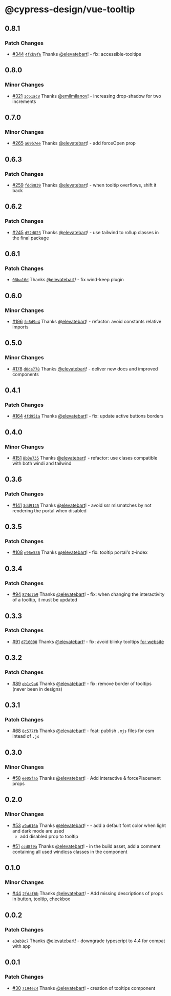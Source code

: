 # @cypress-design/vue-tooltip

## 0.8.1

### Patch Changes

- [#344](https://github.com/cypress-io/cypress-design/pull/344) [`4fcb9f6`](https://github.com/cypress-io/cypress-design/commit/4fcb9f6510557436cb49abbd9542a18d49cb6306) Thanks [@elevatebart](https://github.com/elevatebart)! - fix: accessible-tooltips

## 0.8.0

### Minor Changes

- [#321](https://github.com/cypress-io/cypress-design/pull/321) [`1c61ac8`](https://github.com/cypress-io/cypress-design/commit/1c61ac8b242e085c3a6a0c93890110d8b17072fe) Thanks [@emilmilanov](https://github.com/emilmilanov)! - increasing drop-shadow for two increments

## 0.7.0

### Minor Changes

- [#265](https://github.com/cypress-io/cypress-design/pull/265) [`a69b7ee`](https://github.com/cypress-io/cypress-design/commit/a69b7ee3e7ca0900362b463f9925ba6ff6f4332f) Thanks [@elevatebart](https://github.com/elevatebart)! - add forceOpen prop

## 0.6.3

### Patch Changes

- [#259](https://github.com/cypress-io/cypress-design/pull/259) [`fdd8839`](https://github.com/cypress-io/cypress-design/commit/fdd883952476a852973adc671dadc817883251ec) Thanks [@elevatebart](https://github.com/elevatebart)! - when tooltip overflows, shift it back

## 0.6.2

### Patch Changes

- [#245](https://github.com/cypress-io/cypress-design/pull/245) [`d52d023`](https://github.com/cypress-io/cypress-design/commit/d52d02301bb851d514661a8c258d0c4ae5baf171) Thanks [@elevatebart](https://github.com/elevatebart)! - use tailwind to rollup classes in the final package

## 0.6.1

### Patch Changes

- [`08ba16d`](https://github.com/cypress-io/cypress-design/commit/08ba16da4a8663676ee96ac4950938857bd0d9a3) Thanks [@elevatebart](https://github.com/elevatebart)! - fix wind-keep plugin

## 0.6.0

### Minor Changes

- [#196](https://github.com/cypress-io/cypress-design/pull/196) [`fc6d9e4`](https://github.com/cypress-io/cypress-design/commit/fc6d9e4fedcc01fa8e01b868b0fa66d8895c37d0) Thanks [@elevatebart](https://github.com/elevatebart)! - refactor: avoid constants relative imports

## 0.5.0

### Minor Changes

- [#178](https://github.com/cypress-io/cypress-design/pull/178) [`d0de778`](https://github.com/cypress-io/cypress-design/commit/d0de77843adb87d8f4804219c6dca8f45b15c650) Thanks [@elevatebart](https://github.com/elevatebart)! - deliver new docs and improved components

## 0.4.1

### Patch Changes

- [#164](https://github.com/cypress-io/cypress-design/pull/164) [`4fd951a`](https://github.com/cypress-io/cypress-design/commit/4fd951a39335900da2508beef9b3565a6f8f9518) Thanks [@elevatebart](https://github.com/elevatebart)! - fix: update active buttons borders

## 0.4.0

### Minor Changes

- [#151](https://github.com/cypress-io/cypress-design/pull/151) [`8b0e735`](https://github.com/cypress-io/cypress-design/commit/8b0e7356eb64a6b3583d3486dda8ecbb11c34cca) Thanks [@elevatebart](https://github.com/elevatebart)! - refactor: use clases compatible with both windi and tailwind

## 0.3.6

### Patch Changes

- [#141](https://github.com/cypress-io/cypress-design/pull/141) [`3dd9145`](https://github.com/cypress-io/cypress-design/commit/3dd9145cfe74a9a24a13bbd5d15edb95391aa4d0) Thanks [@elevatebart](https://github.com/elevatebart)! - avoid ssr mismatches by not rendering the portal when disabled

## 0.3.5

### Patch Changes

- [#108](https://github.com/cypress-io/cypress-design/pull/108) [`e96e536`](https://github.com/cypress-io/cypress-design/commit/e96e536a8fb7b8e0ddcf3cf22555c689073f8b58) Thanks [@elevatebart](https://github.com/elevatebart)! - fix: tooltip portal's z-index

## 0.3.4

### Patch Changes

- [#94](https://github.com/cypress-io/cypress-design/pull/94) [`874d7b9`](https://github.com/cypress-io/cypress-design/commit/874d7b9f7f3c03b83082b3aaa6fca894ba2197e3) Thanks [@elevatebart](https://github.com/elevatebart)! - fix: when changing the interactivity of a tooltip, it must be updated

## 0.3.3

### Patch Changes

- [#91](https://github.com/cypress-io/cypress-design/pull/91) [`d716000`](https://github.com/cypress-io/cypress-design/commit/d7160002406e8801fb1a77e57c39b61a1215c18a) Thanks [@elevatebart](https://github.com/elevatebart)! - fix: avoid blinky tooltips [for website](https://github.com/cypress-io/cypress.io/issues/247)

## 0.3.2

### Patch Changes

- [#89](https://github.com/cypress-io/cypress-design/pull/89) [`eb1c9a6`](https://github.com/cypress-io/cypress-design/commit/eb1c9a6ea0fc2ceb4b506fa73f77d1245d2967bc) Thanks [@elevatebart](https://github.com/elevatebart)! - fix: remove border of tooltips (never been in designs)

## 0.3.1

### Patch Changes

- [#68](https://github.com/cypress-io/cypress-design/pull/68) [`8c577fb`](https://github.com/cypress-io/cypress-design/commit/8c577fb0c6a0411cf8218dfe78281834df3d6f13) Thanks [@elevatebart](https://github.com/elevatebart)! - feat: publish `.mjs` files for esm intead of `.js`

## 0.3.0

### Minor Changes

- [#58](https://github.com/cypress-io/cypress-design/pull/58) [`ee05fa5`](https://github.com/cypress-io/cypress-design/commit/ee05fa5bf0caddf16521636ce7a26a19a5103025) Thanks [@elevatebart](https://github.com/elevatebart)! - Add interactive & forcePlacement props

## 0.2.0

### Minor Changes

- [#53](https://github.com/cypress-io/cypress-design/pull/53) [`a9a616b`](https://github.com/cypress-io/cypress-design/commit/a9a616bc4684252fcd71e4a82d2141bdfbea32bc) Thanks [@elevatebart](https://github.com/elevatebart)! - - add a default font color when light and dark mode are used
  - add disabled prop to tooltip

* [#51](https://github.com/cypress-io/cypress-design/pull/51) [`ccd8f9a`](https://github.com/cypress-io/cypress-design/commit/ccd8f9a8feb624c0a52deaa9754c76969f43fc1e) Thanks [@elevatebart](https://github.com/elevatebart)! - in the build asset, add a comment containing all used windicss classes in the component

## 0.1.0

### Minor Changes

- [#44](https://github.com/cypress-io/cypress-design/pull/44) [`2fdaf6b`](https://github.com/cypress-io/cypress-design/commit/2fdaf6be6f81a2a851761258347ed213577c5b26) Thanks [@elevatebart](https://github.com/elevatebart)! - Add missing descriptions of props in button, tooltip, checkbox

## 0.0.2

### Patch Changes

- [`e3eb9c7`](https://github.com/cypress-io/cypress-design/commit/e3eb9c7fee2d7a6e0a773e85ed4b73be04d83587) Thanks [@elevatebart](https://github.com/elevatebart)! - downgrade typescript to 4.4 for compat with app

## 0.0.1

### Patch Changes

- [#30](https://github.com/cypress-io/cypress-design/pull/30) [`7194ec4`](https://github.com/cypress-io/cypress-design/commit/7194ec428b96cdb5b66e4f23f63379000db19e08) Thanks [@elevatebart](https://github.com/elevatebart)! - creation of tooltips component
